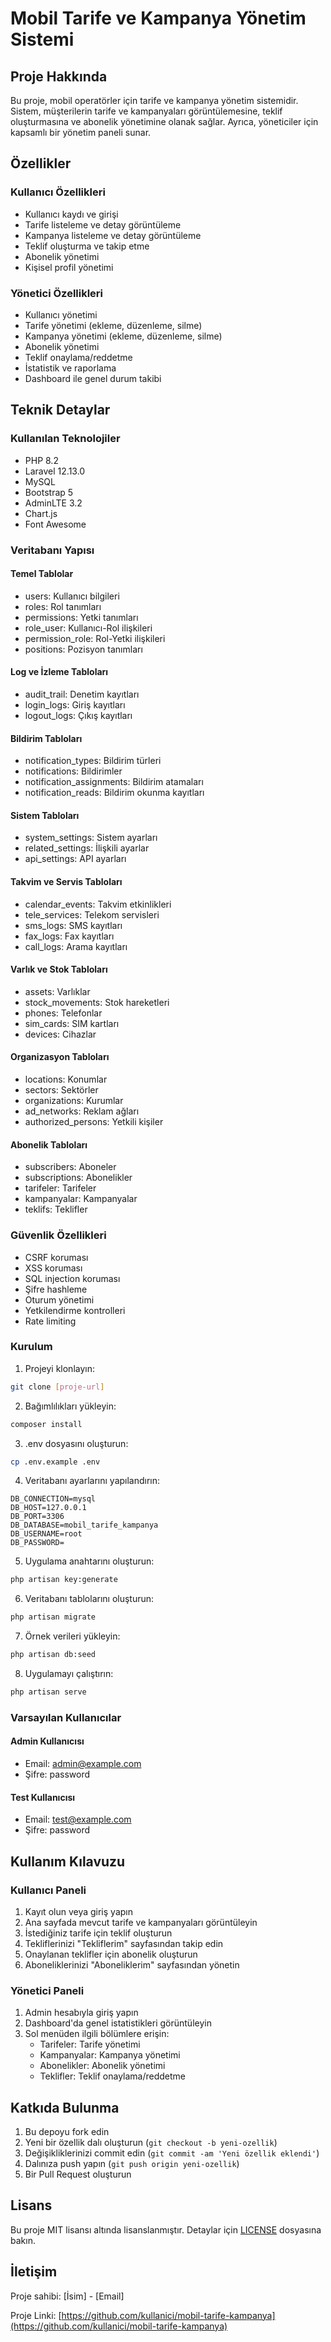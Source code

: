 # Mobil Tarife ve Kampanya Yönetim Sistemi

## Proje Hakkında
Bu proje, mobil operatörler için tarife ve kampanya yönetim sistemidir. Sistem, müşterilerin tarife ve kampanyaları görüntülemesine, teklif oluşturmasına ve abonelik yönetimine olanak sağlar. Ayrıca, yöneticiler için kapsamlı bir yönetim paneli sunar.

## Özellikler

### Kullanıcı Özellikleri
- Kullanıcı kaydı ve girişi
- Tarife listeleme ve detay görüntüleme
- Kampanya listeleme ve detay görüntüleme
- Teklif oluşturma ve takip etme
- Abonelik yönetimi
- Kişisel profil yönetimi

### Yönetici Özellikleri
- Kullanıcı yönetimi
- Tarife yönetimi (ekleme, düzenleme, silme)
- Kampanya yönetimi (ekleme, düzenleme, silme)
- Abonelik yönetimi
- Teklif onaylama/reddetme
- İstatistik ve raporlama
- Dashboard ile genel durum takibi

## Teknik Detaylar

### Kullanılan Teknolojiler
- PHP 8.2
- Laravel 12.13.0
- MySQL
- Bootstrap 5
- AdminLTE 3.2
- Chart.js
- Font Awesome

### Veritabanı Yapısı

#### Temel Tablolar
- users: Kullanıcı bilgileri
- roles: Rol tanımları
- permissions: Yetki tanımları
- role_user: Kullanıcı-Rol ilişkileri
- permission_role: Rol-Yetki ilişkileri
- positions: Pozisyon tanımları

#### Log ve İzleme Tabloları
- audit_trail: Denetim kayıtları
- login_logs: Giriş kayıtları
- logout_logs: Çıkış kayıtları

#### Bildirim Tabloları
- notification_types: Bildirim türleri
- notifications: Bildirimler
- notification_assignments: Bildirim atamaları
- notification_reads: Bildirim okunma kayıtları

#### Sistem Tabloları
- system_settings: Sistem ayarları
- related_settings: İlişkili ayarlar
- api_settings: API ayarları

#### Takvim ve Servis Tabloları
- calendar_events: Takvim etkinlikleri
- tele_services: Telekom servisleri
- sms_logs: SMS kayıtları
- fax_logs: Fax kayıtları
- call_logs: Arama kayıtları

#### Varlık ve Stok Tabloları
- assets: Varlıklar
- stock_movements: Stok hareketleri
- phones: Telefonlar
- sim_cards: SIM kartları
- devices: Cihazlar

#### Organizasyon Tabloları
- locations: Konumlar
- sectors: Sektörler
- organizations: Kurumlar
- ad_networks: Reklam ağları
- authorized_persons: Yetkili kişiler

#### Abonelik Tabloları
- subscribers: Aboneler
- subscriptions: Abonelikler
- tarifeler: Tarifeler
- kampanyalar: Kampanyalar
- teklifs: Teklifler

### Güvenlik Özellikleri
- CSRF koruması
- XSS koruması
- SQL injection koruması
- Şifre hashleme
- Oturum yönetimi
- Yetkilendirme kontrolleri
- Rate limiting

### Kurulum

1. Projeyi klonlayın:
```bash
git clone [proje-url]
```

2. Bağımlılıkları yükleyin:
```bash
composer install
```

3. .env dosyasını oluşturun:
```bash
cp .env.example .env
```

4. Veritabanı ayarlarını yapılandırın:
```env
DB_CONNECTION=mysql
DB_HOST=127.0.0.1
DB_PORT=3306
DB_DATABASE=mobil_tarife_kampanya
DB_USERNAME=root
DB_PASSWORD=
```

5. Uygulama anahtarını oluşturun:
```bash
php artisan key:generate
```

6. Veritabanı tablolarını oluşturun:
```bash
php artisan migrate
```

7. Örnek verileri yükleyin:
```bash
php artisan db:seed
```

8. Uygulamayı çalıştırın:
```bash
php artisan serve
```

### Varsayılan Kullanıcılar

#### Admin Kullanıcısı
- Email: admin@example.com
- Şifre: password

#### Test Kullanıcısı
- Email: test@example.com
- Şifre: password

## Kullanım Kılavuzu

### Kullanıcı Paneli
1. Kayıt olun veya giriş yapın
2. Ana sayfada mevcut tarife ve kampanyaları görüntüleyin
3. İstediğiniz tarife için teklif oluşturun
4. Tekliflerinizi "Tekliflerim" sayfasından takip edin
5. Onaylanan teklifler için abonelik oluşturun
6. Aboneliklerinizi "Aboneliklerim" sayfasından yönetin

### Yönetici Paneli
1. Admin hesabıyla giriş yapın
2. Dashboard'da genel istatistikleri görüntüleyin
3. Sol menüden ilgili bölümlere erişin:
   - Tarifeler: Tarife yönetimi
   - Kampanyalar: Kampanya yönetimi
   - Abonelikler: Abonelik yönetimi
   - Teklifler: Teklif onaylama/reddetme

## Katkıda Bulunma
1. Bu depoyu fork edin
2. Yeni bir özellik dalı oluşturun (`git checkout -b yeni-ozellik`)
3. Değişikliklerinizi commit edin (`git commit -am 'Yeni özellik eklendi'`)
4. Dalınıza push yapın (`git push origin yeni-ozellik`)
5. Bir Pull Request oluşturun

## Lisans
Bu proje MIT lisansı altında lisanslanmıştır. Detaylar için [LICENSE](LICENSE) dosyasına bakın.

## İletişim
Proje sahibi: [İsim] - [Email]

Proje Linki: [https://github.com/kullanici/mobil-tarife-kampanya](https://github.com/kullanici/mobil-tarife-kampanya)
